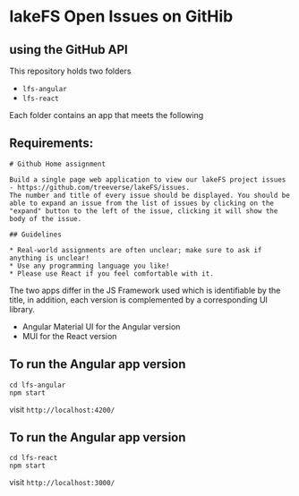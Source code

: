 # **lakeFS** Open Issues on GitHib
## using the GitHub API

This repository holds two folders

- `lfs-angular`
- `lfs-react`

Each folder contains an app that meets the following
## Requirements:

```
# Github Home assignment

Build a single page web application to view our lakeFS project issues - https://github.com/treeverse/lakeFS/issues.
The number and title of every issue should be displayed. You should be able to expand an issue from the list of issues by clicking on the "expand" button to the left of the issue, clicking it will show the body of the issue.

## Guidelines

* Real-world assignments are often unclear; make sure to ask if anything is unclear!
* Use any programming language you like!
* Please use React if you feel comfortable with it.
```

The two apps differ in the JS Framework used which is identifiable by the title, in addition, each version is complemented by a corresponding UI library.

- Angular Material UI for the Angular version
- MUI for the React version

## To run the Angular app version

```
cd lfs-angular
npm start
```
visit `http://localhost:4200/`

## To run the Angular app version

```
cd lfs-react
npm start
```
visit `http://localhost:3000/`